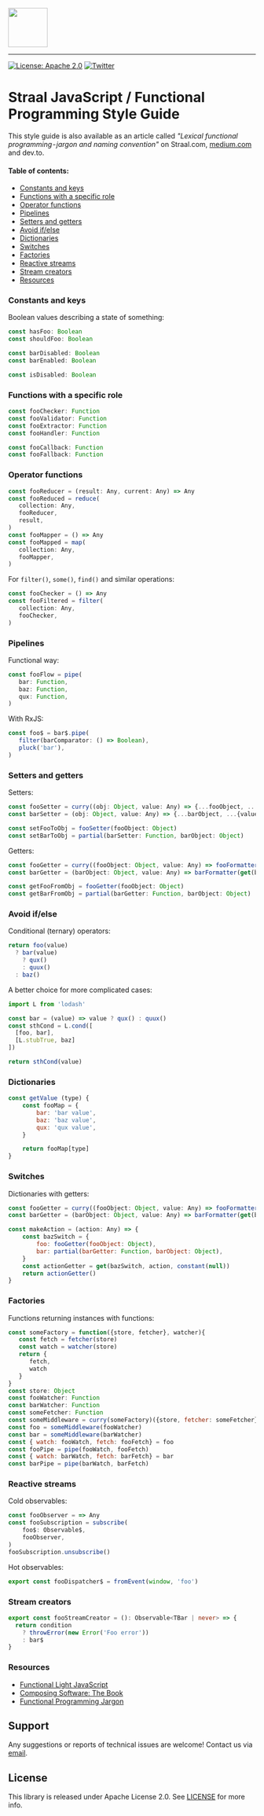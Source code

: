 <p align="left">
    <img height=80 src="web/logo_github.png"/>
</p>

---

[![License: Apache 2.0](https://img.shields.io/badge/License-Apache%202.0-green.svg?style=flat)](LICENSE)
[![Twitter](https://img.shields.io/badge/twitter-@straal-blue.svg?style=flat)](http://twitter.com/straal_)

# Straal JavaScript / Functional Programming Style Guide

This style guide is also available as an article called *"Lexical functional programming - jargon and naming convention"* on Straal.com, [medium.com](https://medium.com/@coun7zero/lexical-functional-programming-jargon-and-naming-convention-a4f0cf559fd) and dev.to.

<h4>Table of contents:</h4>

<!-- @import "[TOC]" {cmd="toc" depthFrom=3 depthTo=3 orderedList=false} -->
<!-- code_chunk_output -->

- [Constants and keys](#constants-and-keys)
- [Functions with a specific role](#functions-with-a-specific-role)
- [Operator functions](#operator-functions)
- [Pipelines](#pipelines)
- [Setters and getters](#setters-and-getters)
- [Avoid if/else](#avoid-ifelse)
- [Dictionaries](#dictionaries)
- [Switches](#switches)
- [Factories](#factories)
- [Reactive streams](#reactive-streams)
- [Stream creators](#stream-creators)
- [Resources](#resources)

<!-- /code_chunk_output -->


### Constants and keys

Boolean values describing a state of something:

```javascript
const hasFoo: Boolean
const shouldFoo: Boolean

const barDisabled: Boolean
const barEnabled: Boolean

const isDisabled: Boolean
```

### Functions with a specific role

```javascript
const fooChecker: Function
const fooValidator: Function
const fooExtractor: Function
const fooHandler: Function

const fooCallback: Function
const fooFallback: Function
```

### Operator functions

```javascript
const fooReducer = (result: Any, current: Any) => Any
const fooReduced = reduce(
   collection: Any,
   fooReducer,
   result,
)
const fooMapper = () => Any
const fooMapped = map(
   collection: Any,
   fooMapper,
)
```

For `filter()`, `some()`, `find()` and similar operations:

```javascript
const fooChecker = () => Any
const fooFiltered = filter(
   collection: Any,
   fooChecker,
)
```

### Pipelines

Functional way:
```javascript
const fooFlow = pipe(
   bar: Function,
   baz: Function,
   qux: Function,
)
```

With RxJS:
```javascript
const foo$ = bar$.pipe(
   filter(barComparator: () => Boolean),
   pluck('bar'),
)
```

### Setters and getters

Setters:
```javascript
const fooSetter = curry((obj: Object, value: Any) => {...fooObject, ...{value}})
const barSetter = (obj: Object, value: Any) => {...barObject, ...{value}}

const setFooToObj = fooSetter(fooObject: Object)
const setBarToObj = partial(barSetter: Function, barObject: Object)
```

Getters:
```javascript
const fooGetter = curry((fooObject: Object, value: Any) => fooFormatter(get(fooObject, 'value', {})))
const barGetter = (barObject: Object, value: Any) => barFormatter(get(barObject, 'value', {}))

const getFooFromObj = fooGetter(fooObject: Object)
const getBarFromObj = partial(barGetter: Function, barObject: Object)
```

### Avoid if/else

Conditional (ternary) operators:
```javascript
return foo(value)
  ? bar(value)
    ? qux()
    : quux()
  : baz()
```

A better choice for more complicated cases:
```javascript
import L from 'lodash'

const bar = (value) => value ? qux() : quux()
const sthCond = L.cond([
  [foo, bar],
  [L.stubTrue, baz]
])

return sthCond(value)
```


### Dictionaries

```javascript
const getValue (type) {
    const fooMap = {
        bar: 'bar value',
        baz: 'baz value',
        qux: 'qux value',
    }

    return fooMap[type]
}
```


### Switches

Dictionaries with getters:
```javascript
const fooGetter = curry((fooObject: Object, value: Any) => fooFormatter(get(fooObject, value, {})))
const barGetter = (barObject: Object, value: Any) => barFormatter(get(barObject, value, {}))

const makeAction = (action: Any) => {
    const bazSwitch = {
        foo: fooGetter(fooObject: Object),
        bar: partial(barGetter: Function, barObject: Object),
    }
    const actionGetter = get(bazSwitch, action, constant(null))
    return actionGetter()
}
```

### Factories

Functions returning instances with functions:

```javascript
const someFactory = function({store, fetcher}, watcher){
   const fetch = fetcher(store)
   const watch = watcher(store)
   return {
      fetch,
      watch
   }
}
const store: Object
const fooWatcher: Function
const barWatcher: Function
const someFetcher: Function
const someMiddleware = curry(someFactory)({store, fetcher: someFetcher})
const foo = someMiddleware(fooWatcher)
const bar = someMiddleware(barWatcher)
const { watch: fooWatch, fetch: fooFetch} = foo
const fooPipe = pipe(fooWatch, fooFetch)
const { watch: barWatch, fetch: barFetch} = bar
const barPipe = pipe(barWatch, barFetch)
```

### Reactive streams

Cold observables:
```javascript
const fooObserver = => Any
const fooSubscription = subscribe(
    foo$: Observable$,
    fooObserver,
)
fooSubscription.unsubscribe()
```

Hot observables:
```javascript
export const fooDispatcher$ = fromEvent(window, 'foo')
```

### Stream creators

```typescript
export const fooStreamCreator = (): Observable<TBar | never> => {
  return condition
    ? throwError(new Error('Foo error'))
    : bar$
}
```

### Resources
* [Functional Light JavaScript](https://github.com/getify/Functional-Light-JS)
* [Composing Software: The Book](https://medium.com/javascript-scene/composing-software-the-book-f31c77fc3ddc)
* [Functional Programming Jargon](https://github.com/hemanth/functional-programming-jargon)


## Support

Any suggestions or reports of technical issues are welcome! Contact us via [email](mailto:devteam@straal.com).

## License

This library is released under Apache License 2.0. See [LICENSE](LICENSE) for more info.